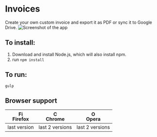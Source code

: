 # Invoices

Create your own custom invoice and export it as PDF or sync it to Google Drive.
![Screenshot of the app](https://d17oy1vhnax1f7.cloudfront.net/items/1U3G3U190M3Q47341B25/Invoices-electron.png?v=bec1c34c)

## To install:

1. Download and install Node.js, which will also install npm.
2. run `npm install`

## To run:

`gulp`

## Browser support

| [<img src="https://raw.githubusercontent.com/godban/browsers-support-badges/master/src/images/firefox.png" alt="Firefox" width="16px" height="16px" />](http://godban.github.io/browsers-support-badges/)</br>Firefox | [<img src="https://raw.githubusercontent.com/godban/browsers-support-badges/master/src/images/chrome.png" alt="Chrome" width="16px" height="16px" />](http://godban.github.io/browsers-support-badges/)</br>Chrome | [<img src="https://raw.githubusercontent.com/godban/browsers-support-badges/master/src/images/opera.png" alt="Opera" width="16px" height="16px" />](http://godban.github.io/browsers-support-badges/)</br>Opera |
| --------- | --------- | --------- |
| last version| last 2 versions| last 2 versions

